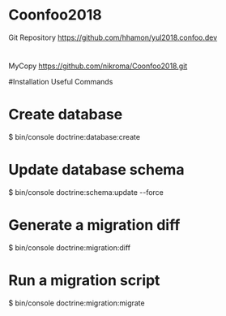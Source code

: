 # Coonfoo2018
Git Repository
https://github.com/hhamon/yul2018.confoo.dev
#
MyCopy
https://github.com/nikroma/Coonfoo2018.git

#Installation
Useful Commands
# Create database
$ bin/console doctrine:database:create

# Update database schema
$ bin/console doctrine:schema:update --force

# Generate a migration diff
$ bin/console doctrine:migration:diff

# Run a migration script
$ bin/console doctrine:migration:migrate